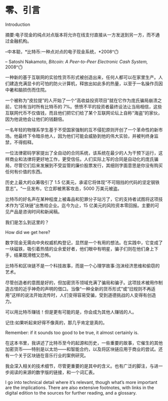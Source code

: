 

# 零、引言

Introduction

摘要:电子现金的纯点对点版本将允许在线支付直接从一方发送到另一方，而不通过金融机构。

–中本聪，*比特币:一种点对点的电子现金系统，*2008^([¹](index_split_022.html#note_1 "1"))

– Satoshi Nakamoto, *Bitcoin: A Peer-to-Peer Electronic Cash System,* 2008^([¹](index_split_022.html#note_1 "1"))

一种新的基于互联网的实验性货币形式被创造出来，任何人都可以在家里生产。人们建造充满显卡的可怕的防火计算机，释放出如此多的热量，以至于一名操作员因中暑和脑损伤而住院。

一个被称为“皮拉提”的人开始了一个“高收益投资项目”就在它作为庞氏骗局崩溃之前，它持有当时所有比特币的 7%。愤愤不平的投资者最终设法让当局相信，这些互联网代币不仅值钱，而且他们把它们给了某个互联网论坛上自称“海盗”的家伙，因为他说他会让他们的钱翻倍。

一名年轻的物理系学生基于不受国家强制的互不侵犯原则开创了一个革命性的新市场。他最终下令暗杀他人，因为他们可能会威胁到他的伟大实验，并被判终身监禁，不得假释。

一位法律密码学家提出了全自动的合同系统，该系统在最少的人为干预下运行，这样商业和法律将更好地工作，更受信任。人们实际上写的合同是自动化的庞氏骗局，尽管它们后来发展到不受监管的廉价股票发行，其细则字面意思是你没有购买任何有价值的东西。

历史上最大的众筹吸引了 1.5 亿美元，承诺它将体现“不可阻挡的代码的坚定钢铁意志”。“一旦发布，它立即被黑客攻击，5000 万美元被盗。

比特币的好名声在某种程度上被毒品和犯罪分子玷污了，它的支持者试图将这项技术作为“区块链”出售给企业。迄今为止，15 亿美元的风险资本零回报。主要的可见产品是咨询时间和新闻稿。

我们是怎么到这里的？

How did we get here?

数字现金无需向中央权威机构登记，显然是一个有用的想法。在实践中，它变成了一块磁铁，吸引着热情的业余爱好者，他们眼中有明星，骗子们则在他们身上下手，结果既滑稽又恐怖。

比特币和区块链不是一个科技故事，而是一个心理学故事:泡沫经济思维和偷窃的艺术。

尽管创造者的意图是好的，但加密货币领域充满了骗局和骗子。这项技术被用作制造古怪的近乎神奇的声明的借口。当像“一种全新的货币形式”或“旧规则不再适用”这样的说法开始流传时，人们变得容易受骗，受到道德挑战的人变得有创造力。

可以用比特币赚钱！但是更有可能的是，你会成为其他人赚钱的人。

记住:如果听起来好得不像真的，那几乎肯定是真的。

Remember: if it sounds too good to be true, it almost certainly is.

在这本书里，我讲述了比特币至今的起源和历史，一些重要的故事，它催生的其他加密货币——特别是以太坊——和智能合约，以及将区块链应用于商业的尝试。还有一个关于区块链在音乐行业的案例研究。

我会深入相关的技术细节，尽管更重要的是其中的含义。也有广泛的脚注，与进一步阅读的来源的数字版的链接，和一个词汇表。

I go into technical detail where it’s relevant, though what’s more important are the implications. There are also extensive footnotes, with links in the digital edition to the sources for further reading, and a glossary.